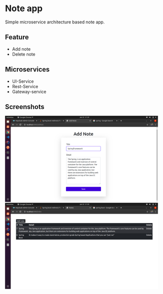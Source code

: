 # Note app
Simple microservice architecture based note app. 
## Feature 
* Add note
* Delete note
## Microservices
* UI-Service
* Rest-Service
* Gateway-service
## Screenshots
![ss](https://github.com/vijaypatidar/note-app-microservice-demo/blob/main/Screenshot%20from%202021-01-22%2021-29-05.png)
![ss](https://github.com/vijaypatidar/note-app-microservice-demo/blob/main/Screenshot%20from%202021-01-22%2021-29-59.png)
